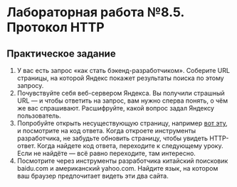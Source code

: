 # Лабораторная работа №8.5. Протокол HTTP

## Практическое задание
1. У вас есть запрос «как стать бэкенд-разработчиком». Соберите URL страницы, на которой Яндекс покажет результаты поиска по этому запросу.
2. Почувствуйте себя веб-сервером Яндекса. Вы получили страшный URL — и чтобы ответить на запрос, вам нужно сперва понять, о чём же вас спрашивают. Расшифруйте, какой вопрос задал Яндексу пользователь.
3. Попробуйте открыть несуществующую страницу, например [вот эту](https://praktikum.yandex.ru/notfound), и посмотрите на код ответа. Когда откроете инструменты разработчика, не забудьте обновить страницу, чтобы увидеть HTTP-ответ. Когда найдете код ответа, переходите к следующему уроку. Если не найдёте — всё равно переходите, там интересно.
4. Посмотрите через инструменты разработчика китайский поисковик baidu.com и американский yahoo.com. Найдите язык, на котором ваш браузер предпочитает видеть эти два сайта.